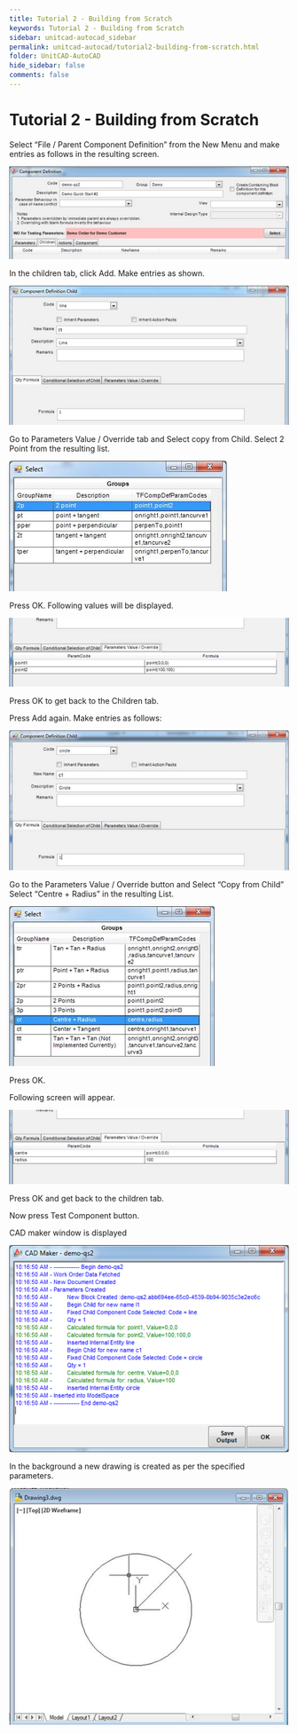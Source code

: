 ```yaml
---
title: Tutorial 2 - Building from Scratch
keywords: Tutorial 2 - Building from Scratch
sidebar: unitcad-autocad_sidebar
permalink: unitcad-autocad/tutorial2-building-from-scratch.html
folder: UnitCAD-AutoCAD
hide_sidebar: false
comments: false
---
```

# Tutorial 2 - Building from Scratch



Select “File / Parent Component Definition” from the New Menu and make entries as follows in the resulting screen.


![](/images/tut2-component-definition.jpg)


In the children tab, click Add. Make entries as shown.


![](/images/tut2-component-definition-child.jpg)


Go to Parameters Value / Override tab and Select copy from Child. Select 2 Point from the resulting list.


![](/images/tut2-component-definition-child-select.jpg)


Press OK. Following values will be displayed.


![](/images/parameter-value-override.jpg)


Press OK to get back to the Children tab.



Press Add again.  Make entries as follows:


![](/images/component-definition-add-again.jpg)


Go to the Parameters Value / Override button and Select “Copy from Child” Select “Centre + Radius” in the resulting List.


![](/images/component-definition-copy-from-child.jpg)


Press OK.

Following screen will appear.


![](/images/parameter-value-override-again.jpg)


Press OK and get back to the children tab.

Now press Test Component button.

CAD maker window is displayed


![](/images/cad-maker2.png)


In the background a new drawing is created as per the specified parameters.

![](/images/drawing3.jpg)
